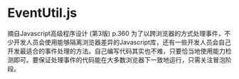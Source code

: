 # EventUtil.js

摘自Javascript高级程序设计 (第3版) p.360
为了以跨浏览器的方式处理事件，不少开发人员会使用能够隔离浏览器差异的Javascript库，还有一些开发人员会自己开发最适合的事件处理的方法。自己编写代码其实也不难，只要恰当地使用能力检测即可。要保证处理事件的代码能在大多数浏览器下一致地运行，只需关注冒泡阶段。
